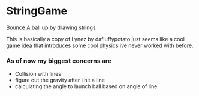 # StringGame
Bounce A ball up by drawing strings

This is basically a copy of Lynez by dafluffypotato just seems like a cool game idea that introduces some cool physics ive never worked with before.

### As of now my biggest concerns are
- Collision with lines 
- figure out the gravity after i hit a line
- calculating the angle to launch ball based on angle of line
